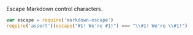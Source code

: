 Escape Markdown control characters.

```javascript
var escape = require('markdown-escape')
require('assert')(escape("#1! We're #1!") === "\\#1! We're \\#1!")
```

